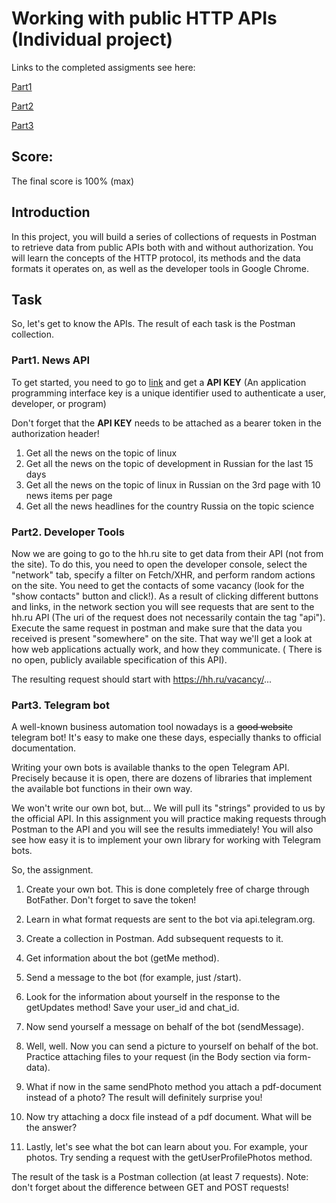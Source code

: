 # Working with public HTTP APIs (Individual project)

Links to the completed assigments see here:

[Part1](src/part1.md)

[Part2](src/part2.md)

[Part3](src/part3.md)


## Score:
The final score is 100% (max)

## Introduction

In this project, you will build a series of collections of requests in Postman to retrieve data from public APIs both with and without authorization. You will learn the concepts of the HTTP protocol, its methods and the data formats it operates on, as well as the developer tools in Google Chrome.

## Task

So, let's get to know the APIs. The result of each task is the Postman collection. 

### Part1. News API

To get started, you need to go to [link](https://newsapi.org/) and get a **API KEY** (An application programming interface key is a unique identifier used to authenticate a user, developer, or program)

Don't forget that the **API KEY** needs to be attached as a bearer token in the authorization header!

1. Get all the news on the topic of linux
2. Get all the news on the topic of development in Russian for the last 15 days
3. Get all the news on the topic of linux in Russian on the 3rd page with 10 news items per page
4. Get all the news headlines for the country Russia on the topic science

### Part2. Developer Tools
Now we are going to go to the hh.ru site to get data from their API (not from the site). To do this, you need to open the developer console, select the "network" tab, specify a filter on Fetch/XHR, and perform random actions on the site. You need to get the contacts of some vacancy (look for the "show contacts" button and click!). As a result of clicking different buttons and links, in the network section you will see requests that are sent to the hh.ru API (The uri of the request does not necessarily contain the tag "api"). Execute the same request in postman and make sure that the data you received is present "somewhere" on the site. That way we'll get a look at how web applications actually work, and how they communicate. ( There is no open, publicly available specification of this API).

The resulting request should start with https://hh.ru/vacancy/...

### Part3. Telegram bot
A well-known business automation tool nowadays is a ~~good website~~ telegram bot! It's easy to make one these days, especially thanks to official documentation.

Writing your own bots is available thanks to the open Telegram API. Precisely because it is open, there are dozens of libraries that implement the available bot functions in their own way.

We won't write our own bot, but... We will pull its "strings" provided to us by the official API. In this assignment you will practice making requests through Postman to the API and you will see the results immediately! You will also see how easy it is to implement your own library for working with Telegram bots.

So, the assignment.

1) Create your own bot. This is done completely free of charge through BotFather. Don't forget to save the token!

2) Learn in what format requests are sent to the bot via api.telegram.org.

3) Create a collection in Postman. Add subsequent requests to it.

4) Get information about the bot (getMe method).

5) Send a message to the bot (for example, just /start).

6) Look for the information about yourself in the response to the getUpdates method! Save your user_id and chat_id.

7) Now send yourself a message on behalf of the bot (sendMessage).

8) Well, well. Now you can send a picture to yourself on behalf of the bot. Practice attaching files to your request (in the Body section via form-data).

9) What if now in the same sendPhoto method you attach a pdf-document instead of a photo? The result will definitely surprise you!

10) Now try attaching a docx file instead of a pdf document. What will be the answer?

11) Lastly, let's see what the bot can learn about you. For example, your photos. Try sending a request with the getUserProfilePhotos method.

The result of the task is a Postman collection (at least 7 requests). Note: don't forget about the difference between GET and POST requests!
